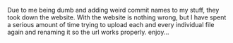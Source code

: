 Due to me being dumb and adding weird commit names to my stuff, they took down the website. With the website is nothing wrong, but I have spent a serious amount of time trying to upload each and every individual file again and renaming it so the url works properly.
enjoy...
